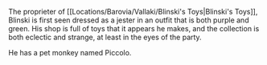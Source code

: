 The proprieter of [[Locations/Barovia/Vallaki/Blinski's Toys|Blinski's Toys]], Blinski is first seen dressed as a jester in an outfit that is both purple and green. His shop is full of toys that it appears he makes, and the collection is both eclectic and strange, at least in the eyes of the party.

He has a pet monkey named Piccolo.